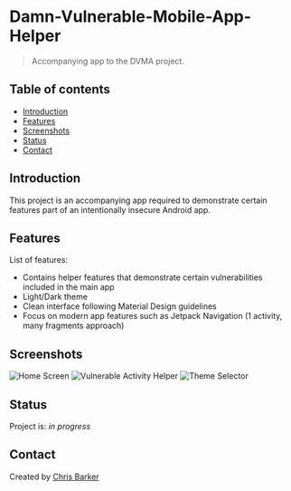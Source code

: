 # Damn-Vulnerable-Mobile-App-Helper
> Accompanying app to the DVMA project.

## Table of contents
* [Introduction](#introduction)
* [Features](#features)
* [Screenshots](#screenshots)
* [Status](#status)
* [Contact](#contact)

## Introduction
This project is an accompanying app required to demonstrate certain features part of an intentionally insecure Android app.

## Features
List of features:
* Contains helper features that demonstrate certain vulnerabilities included in the main app
* Light/Dark theme
* Clean interface following Material Design guidelines
* Focus on modern app features such as Jetpack Navigation (1 activity, many fragments approach)

## Screenshots
![Home Screen](./images/readme/home_screen.png "The home page")
![Vulnerable Activity Helper](./images/readme/helper_activity.png "A helper page used to exploit an activity vulnerability in the main app")
![Theme Selector](./images/readme/theme_selector.png "The settings page containing a theme selector")

## Status
Project is: _in progress_

## Contact
Created by [Chris Barker](https://github.com/barkerchris)